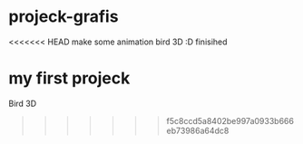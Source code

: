 # projeck-grafis
<<<<<<< HEAD
make some animation bird 3D :D
finisihed

my first projeck
=======
Bird 3D
>>>>>>> f5c8ccd5a8402be997a0933b666eb73986a64dc8
